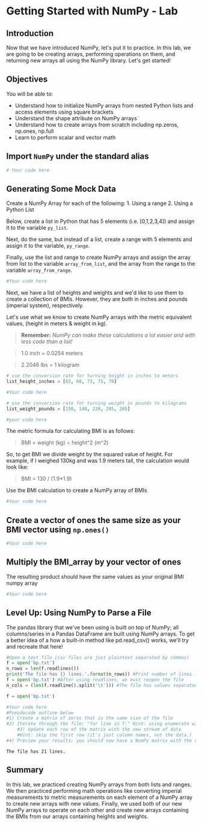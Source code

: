 
# Getting Started with NumPy - Lab

## Introduction

Now that we have introduced NumPy, let's put it to practice. In this lab, we are going to be creating arrays, performing operations on them, and returning new arrays all using the NumPy library. Let's get started!

## Objectives

You will be able to: 

* Understand how to initialize NumPy arrays from nested Python lists and access elements using square brackets
* Understand the shape attribute on NumPy arrays
* Understand how to create arrays from scratch including np.zeros, np.ones, np.full
* Learn to perform scalar and vector math  

## Import `NumPy` under the standard alias


```python
# Your code here
```

## Generating Some Mock Data

Create a NumPy Array for each of the following:
    1. Using a range
    2. Using a Python List
    
Below, create a list in Python that has 5 elements (i.e. [0,1,2,3,4]) and assign it to the variable `py_list`. 

Next, do the same, but instead of a list, create a range with 5 elements and assign it to the variable, `py_range`.

Finally, use the list and range to create NumPy arrays and assign the array from list to the variable `array_from_list`, and the array from the range to the variable `array_from_range`.


```python
#Your code here
```

Next, we have a list of heights and weights and we'd like to use them to create a collection of BMIs. However, they are both in inches and pounds (imperial system), respectively. 

Let's use what we know to create NumPy arrays with the metric equivalent values, (height in meters & weight in kg).

> **Remember:** *NumPy can make these calculations a lot easier and with less code than a list!*

> 1.0 inch = 0.0254 meters

> 2.2046 lbs = 1 kilogram


```python
# use the conversion rate for turning height in inches to meters
list_height_inches = [65, 68, 73, 75, 78]

#Your code here
```


```python
# use the conversion rate for turning weight in pounds to kilograms
list_weight_pounds = [150, 140, 220, 205, 265]

#your code here
```

The metric formula for calculating BMI is as follows:

> BMI = weight (kg) ÷ height^2 (m^2)

So, to get BMI we divide weight by the squared value of height. For example, if I weighed 130kg and was 1.9 meters tall, the calculation would look like:

> BMI = 130 / (1.9*1.9)

Use the BMI calculation to create a NumPy array of BMIs


```python
#Your code here
```

## Create a vector of ones the same size as your BMI vector using `np.ones()`


```python
#Your code here
```

## Multiply the BMI_array by your vector of ones
The resulting product should have the same values as your original BMI numpy array


```python
#Your code here
```

## Level Up: Using NumPy to Parse a File
The pandas library that we've been using is built on top of NumPy; all columns/series in a Pandas DataFrame are built using NumPy arrays. To get a better idea of a how a built-in method like pd.read_csv() works, we'll try and recreate that here!


```python
#Open a text file (csv files are just plaintext separated by commas)
f = open('bp.txt')
n_rows = len(f.readlines())
print('The file has {} lines.'.format(n_rows)) #Print number of lines in the file
f = open('bp.txt') #After using readlines, we must reopen the file
n_cols = (len(f.readline().split('\t'))) #The file has values separated by tabs; we read the first line and check it's length.

f = open('bp.txt')

#Your code here
#Pseudocode outline below
#1) Create a matrix of zeros that is the same size of the file
#2) Iterate through the file: "for line in f:" Hint: using enumerate will also be required
    #3) Update each row of the matrix with the new stream of data
    #Hint: skip the first row (it's just column names, not the data.)
#4) Preview your results; you should now have a NumPy matrix with the data from the file

```

    The file has 21 lines.


## Summary

In this lab, we practiced creating NumPy arrays from both lists and ranges. We then practiced performing math operations like converting imperial measurements to metric measurements on each element of a NumPy array to create new arrays with new values. Finally, we used both of our new NumPy arrays to operate on each other and create new arrays containing the BMIs from our arrays containing heights and weights.
